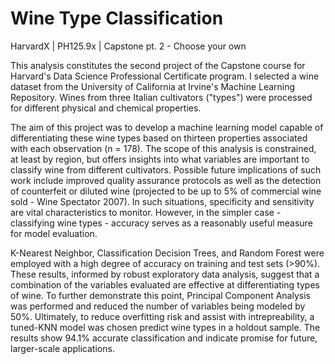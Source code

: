 # Wine Type Classification
HarvardX  |  PH125.9x  |  Capstone pt. 2 - Choose your own

This analysis constitutes the second project of the Capstone course for Harvard's Data Science Professional Certificate program.  I selected a wine dataset from the University of California at Irvine's Machine Learning Repository.  Wines from three Italian cultivators ("types") were processed for different physical and chemical properties.  

The aim of this project was to develop a machine learning model capable of differentiating these wine types based on thirteen properties associated with each observation (n = 178). The scope of this analysis is constrained, at least by region, but offers insights into what variables are important to classify wine from different cultivators.  Possible future implications of such work include improved quality assurance protocols as well as the detection of counterfeit or diluted wine (projected to be up to 5% of commercial wine sold - Wine Spectator 2007).  In such situations, specificity and sensitivity are vital characteristics to monitor.  However, in the simpler case - classifying wine types - accuracy serves as a reasonably useful measure for model evaluation.

K-Nearest Neighbor, Classification Decision Trees, and Random Forest were employed with a high degree of accuracy on training and test sets (>90%).  These results, informed by robust exploratory data analysis, suggest that a combination of the variables evaluated are effective at differentiating types of wine.  To further demonstrate this point, Principal Component Analysis was performed and reduced the number of variables being modeled by 50%.  Ultimately, to reduce overfitting risk and assist with intrepreability, a tuned-KNN model was chosen predict wine types in a holdout sample.  The results show 94.1% accurate classification and indicate promise for future, larger-scale applications.
